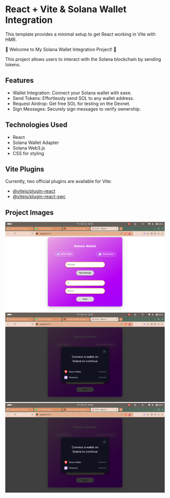# React + Vite & Solana Wallet Integration

This template provides a minimal setup to get React working in Vite with HMR.

🚀 Welcome to My Solana Wallet Integration Project! 🎉

This project allows users to interact with the Solana blockchain by sending tokens.

## Features
- Wallet Integration: Connect your Solana wallet with ease.
- Send Tokens: Effortlessly send SOL to any wallet address.
- Request Airdrop: Get free SOL for testing on the Devnet.
- Sign Messages: Securely sign messages to verify ownership.

## Technologies Used
- React
- Solana Wallet Adapter
- Solana Web3.js
- CSS for styling

## Vite Plugins
Currently, two official plugins are available for Vite:

- [@vitejs/plugin-react](https://github.com/vitejs/vite-plugin-react/blob/main/)
- [@vitejs/plugin-react-swc](https://github.com/vitejs/vite-plugin-react-swc)

## Project Images
![Image 1](images/Screenshot%20from%202024-10-11%2014-30-48.png)
![Image 2](images/Screenshot%20from%202024-10-11%2014-30-43.png)
![Image 3](images/Screenshot%20from%202024-10-11%2014-30-43.png)

